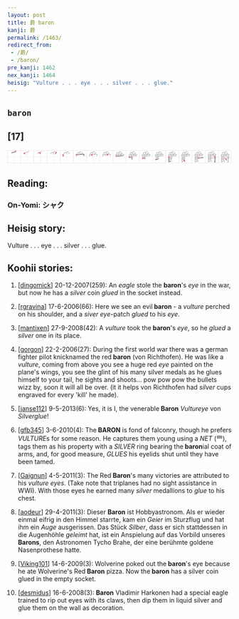 ```yaml
---
layout: post
title: 爵 baron
kanji: 爵
permalink: /1463/
redirect_from:
 - /爵/
 - /baron/
pre_kanji: 1462
nex_kanji: 1464
heisig: "Vulture . . . eye . . . silver . . . glue."
---
```


## `baron`

## [17]

<div class="stroke"><img src="../images/E788B5.png" /></div>

## Reading:

### On-Yomi: シャク

## Heisig story:

Vulture . . . eye . . . silver . . . glue.

## Koohii stories:

1) [<a href="http://kanji.koohii.com/profile/dingomick">dingomick</a>] 20-12-2007(259): An <em>eagle</em> stole the <strong>baron</strong>&#039;s <em>eye</em> in the war, but now he has a <em>silver</em> coin <em>glued</em> in the socket instead.

2) [<a href="http://kanji.koohii.com/profile/rgravina">rgravina</a>] 17-6-2006(66): Here we see an evil<strong> baron</strong> - a <em>vulture</em> perched on his shoulder, and a <em>siver</em> <em>eye</em>-patch <em>glued</em> to his <em>eye</em>.

3) [<a href="http://kanji.koohii.com/profile/mantixen">mantixen</a>] 27-9-2008(42): A <em>vulture</em> took the<strong> baron</strong>&#039;s <em>eye</em>, so he <em>glued</em> a <em>silver</em> one in its place.

4) [<a href="http://kanji.koohii.com/profile/gorgon">gorgon</a>] 22-2-2006(27): During the first world war there was a german fighter pilot knicknamed the red<strong> baron</strong> (von Richthofen). He was like a <em>vulture</em>, coming from above you see a huge red <em>eye</em> painted on the plane&#039;s wings, you see the glint of his many silver medals as he glues himself to your tail, he sights and shoots... pow pow pow the bullets wizz by, soon it will all be over. (it it helps von Richthofen had <em>silver</em> cups engraved for every &#039;kill&#039; he made).

5) [<a href="http://kanji.koohii.com/profile/janse112">janse112</a>] 9-5-2013(6): Yes, it is I, the venerable<strong> Baron</strong> <em>Vultureye</em> von <em>Silverglue</em>!

6) [<a href="http://kanji.koohii.com/profile/gfb345">gfb345</a>] 3-6-2010(4): The<strong> BARON</strong> is fond of falconry, though he prefers <em>VULTURE</em>s for some reason. He captures them young using a <em>NET</em> (⺲), tags them as his property with a <em>SILVER</em> ring bearing the<strong> baron</strong>ial coat of arms, and, for good measure, <em>GLUES</em> his eyelids shut until they have been tamed.

7) [<a href="http://kanji.koohii.com/profile/Gaignun">Gaignun</a>] 4-5-2011(3): The Red<strong> Baron</strong>&#039;s many victories are attributed to his <em>vulture eyes</em>. (Take note that triplanes had no sight assistance in WWI). With those eyes he earned many <em>silver</em> medallions to <em>glue</em> to his chest.

8) [<a href="http://kanji.koohii.com/profile/aodeur">aodeur</a>] 29-4-2011(3): Dieser <strong>Baron</strong> ist Hobbyastronom. Als er wieder einmal eifrig in den Himmel starrte, kam ein <em>Geier</em> im Sturzflug und hat ihm ein <em>Auge</em> ausgerissen. Das Stück <em>Silber</em>, dass er sich stattdessen in die Augenhöhle <em>geleimt</em> hat, ist ein Anspielung auf das Vorbild unseres <strong>Barons</strong>, den Astronomen Tycho Brahe, der eine berühmte goldene Nasenprothese hatte.

9) [<a href="http://kanji.koohii.com/profile/Viking101">Viking101</a>] 14-6-2009(3): Wolverine poked out the<strong> baron</strong>&#039;s eye because he ate Wolverine&#039;s Red<strong> Baron</strong> pizza. Now the<strong> baron</strong> has a silver coin glued in the empty socket.

10) [<a href="http://kanji.koohii.com/profile/desmidus">desmidus</a>] 16-6-2008(3): <strong>Baron</strong> Vladimir Harkonen had a special eagle trained to rip out eyes with its claws, then dip them in liquid silver and glue them on the wall as decoration.
